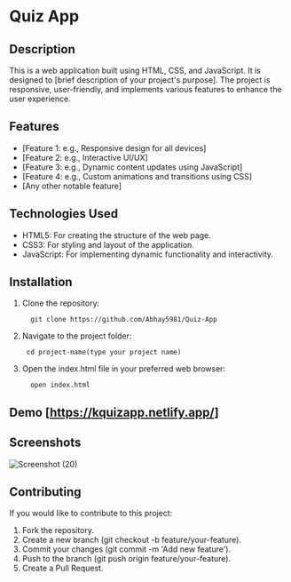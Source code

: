 # Quiz App
## Description
This is a web application built using HTML, CSS, and JavaScript. It is designed to [brief description of your project's purpose]. The project is responsive, user-friendly, and implements various features to enhance the user experience.

## Features
* [Feature 1: e.g., Responsive design for all devices]
* [Feature 2: e.g., Interactive UI/UX]
* [Feature 3: e.g., Dynamic content updates using JavaScript]
* [Feature 4: e.g., Custom animations and transitions using CSS]
* [Any other notable feature]
## Technologies Used
* HTML5: For creating the structure of the web page.
* CSS3: For styling and layout of the application.
* JavaScript: For implementing dynamic functionality and interactivity.

## Installation
1. Clone the repository:
   
  		 git clone https://github.com/Abhay5981/Quiz-App

3. Navigate to the project folder:
   
   		cd project-name(type your project name)
5. Open the index.html file in your preferred web browser:
   
   		 open index.html


## Demo [https://kquizapp.netlify.app/]


## Screenshots 

![Screenshot (20)](https://github.com/user-attachments/assets/3c9280d1-2539-4db4-9ec7-83a2dc721d5d)

## Contributing
If you would like to contribute to this project:

1. Fork the repository.
2. Create a new branch (git checkout -b feature/your-feature).
3. Commit your changes (git commit -m 'Add new feature').
4. Push to the branch (git push origin feature/your-feature).
5. Create a Pull Request.


   
